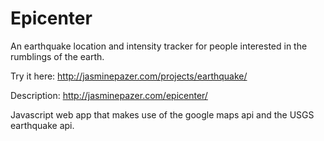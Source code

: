 # Epicenter
An earthquake location and intensity tracker for people interested in the rumblings of the earth.

Try it here: http://jasminepazer.com/projects/earthquake/

Description: http://jasminepazer.com/epicenter/

Javascript web app that makes use of the google maps api and the USGS earthquake api.

